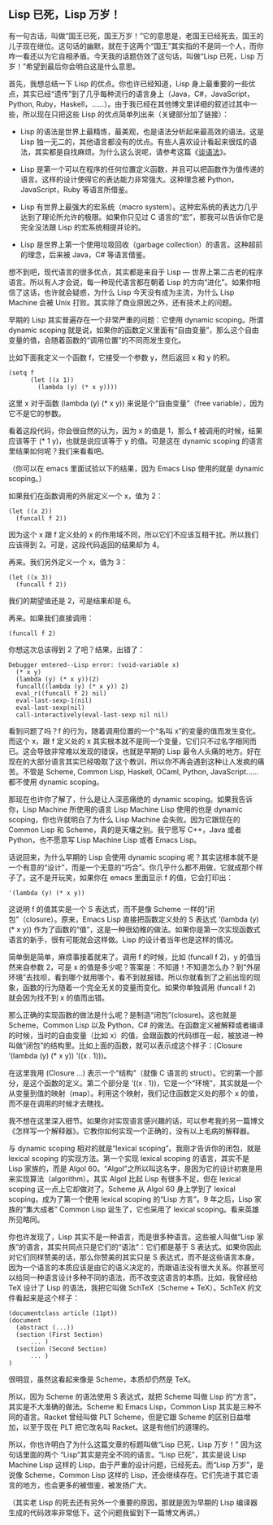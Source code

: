 <div class="inner">
<h2>Lisp 已死，Lisp 万岁！</h2>
<p>有一句古话，叫做“国王已死，国王万岁！”它的意思是，老国王已经死去，国王的儿子现在继位。这句话的幽默，就在于这两个“国王”其实指的不是同一个人，而你咋一看还以为它自相矛盾。今天我的话题仿效了这句话，叫做“Lisp 已死，Lisp 万岁！”希望到最后你会明白这是什么意思。</p>
<p>首先，我想总结一下 Lisp 的优点。你也许已经知道，Lisp 身上最重要的一些优点，其实已经“遗传”到了几乎每种流行的语言身上（Java，C#，JavaScript，Python, Ruby，Haskell，……）。由于我已经在其他博文里详细的叙述过其中一些，所以现在只把这些 Lisp 的优点简单列出来（关键部分加了链接）：</p>
<ul>
<li>
<p>Lisp 的语法是世界上最精炼，最美观，也是语法分析起来最高效的语法。这是 Lisp 独一无二的，其他语言都没有的优点。有些人喜欢设计看起来很炫的语法，其实都是自找麻烦。为什么这么说呢，请参考这篇《<a href="http://www.yinwang.org/blog-cn/2013/03/08/on-syntax">谈语法</a>》。</p>
</li>
<li>
<p>Lisp 是第一个可以在程序的任何位置定义函数，并且可以把函数作为值传递的语言。这样的设计使得它的表达能力非常强大。这种理念被 Python，JavaScript，Ruby 等语言所借鉴。</p>
</li>
<li>
<p>Lisp 有世界上最强大的宏系统（macro system）。这种宏系统的表达力几乎达到了理论所允许的极限。如果你只见过 C 语言的“宏”，那我可以告诉你它是完全没法跟 Lisp 的宏系统相提并论的。</p>
</li>
<li>
<p>Lisp 是世界上第一个使用垃圾回收（garbage collection）的语言。这种超前的理念，后来被 Java，C# 等语言借鉴。</p>
</li>
</ul>
<p>想不到吧，现代语言的很多优点，其实都是来自于 Lisp — 世界上第二古老的程序语言。所以有人才会说，每一种现代语言都在朝着 Lisp 的方向“进化”。如果你相信了这话，也许就会疑惑，为什么 Lisp 今天没有成为主流，为什么 Lisp Machine 会被 Unix 打败。其实除了商业原因之外，还有技术上的问题。</p>
<p>早期的 Lisp 其实普遍存在一个非常严重的问题：它使用 dynamic scoping。所谓 dynamic scoping 就是说，如果你的函数定义里面有“自由变量”，那么这个自由变量的值，会随着函数的“调用位置”的不同而发生变化。</p>
<p>比如下面我定义一个函数 f，它接受一个参数 y，然后返回 x 和 y 的积。</p>
<div class="language-plaintext highlighter-rouge"><div class="highlight"><pre class="highlight"><code>(setq f 
      (let ((x 1)) 
        (lambda (y) (* x y))))
</code></pre></div></div>
<p>这里 x 对于函数 (lambda (y) (* x y)) 来说是个“自由变量”（free variable），因为它不是它的参数。</p>
<p>看着这段代码，你会很自然的认为，因为 x 的值是 1，那么 f 被调用的时候，结果应该等于 (* 1 y)，也就是说应该等于 y 的值。可是这在 dynamic scoping 的语言里结果如何呢？我们来看看吧。</p>
<p>（你可以在 emacs 里面试验以下的结果，因为 Emacs Lisp 使用的就是 dynamic scoping。）</p>
<p>如果我们在函数调用的外层定义一个 x，值为 2：</p>
<div class="language-plaintext highlighter-rouge"><div class="highlight"><pre class="highlight"><code>(let ((x 2))
  (funcall f 2))
</code></pre></div></div>
<p>因为这个 x 跟 f 定义处的 x 的作用域不同，所以它们不应该互相干扰。所以我们应该得到 2。可是，这段代码返回的结果却为 4。</p>
<p>再来。我们另外定义一个 x，值为 3：</p>
<div class="language-plaintext highlighter-rouge"><div class="highlight"><pre class="highlight"><code>(let ((x 3))
  (funcall f 2))
</code></pre></div></div>
<p>我们的期望值还是 2，可是结果却是 6。</p>
<p>再来。如果我们直接调用：</p>
<div class="language-plaintext highlighter-rouge"><div class="highlight"><pre class="highlight"><code>(funcall f 2)
</code></pre></div></div>
<p>你想这次总该得到 2 了吧？结果，出错了：</p>
<div class="language-plaintext highlighter-rouge"><div class="highlight"><pre class="highlight"><code>Debugger entered--Lisp error: (void-variable x)
  (* x y)
  (lambda (y) (* x y))(2)
  funcall((lambda (y) (* x y)) 2)
  eval_r((funcall f 2) nil)
  eval-last-sexp-1(nil)
  eval-last-sexp(nil)
  call-interactively(eval-last-sexp nil nil)
</code></pre></div></div>
<p>看到问题了吗？f 的行为，随着调用位置的一个“名叫 x”的变量的值而发生变化。而这个 x，跟 f 定义处的 x 其实根本就不是同一个变量，它们只不过名字相同而已。这会导致非常难以发现的错误，也就是早期的 Lisp 最令人头痛的地方。好在现在的大部分语言其实已经吸取了这个教训，所以你不再会遇到这种让人发疯的痛苦。不管是 Scheme, Common Lisp, Haskell, OCaml, Python, JavaScript…… 都不使用 dynamic scoping。</p>
<p>那现在也许你了解了，什么是让人深恶痛绝的 dynamic scoping。如果我告诉你，Lisp Machine 所使用的语言 Lisp Machine Lisp 使用的也是 dynamic scoping，你也许就明白了为什么 Lisp Machine 会失败。因为它跟现在的 Common Lisp 和 Scheme，真的是天壤之别。我宁愿写 C++，Java 或者 Python，也不愿意写 Lisp Machine Lisp 或者 Emacs Lisp。</p>
<p>话说回来，为什么早期的 Lisp 会使用 dynamic scoping 呢？其实这根本就不是一个有意的“设计”，而是一个无意的“巧合”。你几乎什么都不用做，它就成那个样子了。这不是开玩笑，如果你在 emacs 里面显示 f 的值，它会打印出：</p>
<div class="language-plaintext highlighter-rouge"><div class="highlight"><pre class="highlight"><code>'(lambda (y) (* x y))
</code></pre></div></div>
<p>这说明 f 的值其实是一个 S 表达式，而不是像 Scheme 一样的“闭包”（closure）。原来，Emacs Lisp 直接把函数定义处的 S 表达式 ‘(lambda (y) (* x y)) 作为了函数的“值”，这是一种很幼稚的做法。如果你是第一次实现函数式语言的新手，很有可能就会这样做。Lisp 的设计者当年也是这样的情况。</p>
<p>简单倒是简单，麻烦事接着就来了。调用 f 的时候，比如 (funcall f 2)，y 的值当然来自参数 2，可是 x 的值是多少呢？答案是：不知道！不知道怎么办？到“外层环境”去找呗，看到哪个就用哪个，看不到就报错。所以你就看到了之前出现的现象，函数的行为随着一个完全无关的变量而变化。如果你单独调用 (funcall f 2) 就会因为找不到 x 的值而出错。</p>
<p>那么正确的实现函数的做法是什么呢？是制造“闭包”(closure)。这也就是 Scheme，Common Lisp 以及 Python，C# 的做法。在函数定义被解释或者编译的时候，当时的自由变量（比如 x）的值，会跟函数的代码绑在一起，被放进一种叫做“闭包”的结构里。比如上面的函数，就可以表示成这个样子：(Closure ‘(lambda (y) (* x y)) ‘((x . 1)))。</p>
<p>在这里我用 (Closure …) 表示一个“结构”（就像 C 语言的 struct）。它的第一个部分，是这个函数的定义。第二个部分是 ‘((x . 1))，它是一个“环境”，其实就是一个从变量到值的映射（map）。利用这个映射，我们记住函数定义处的那个 x 的值，而不是在调用的时候才去瞎找。</p>
<p>我不想在这里深入细节。如果你对实现语言感兴趣的话，可以参考我的另一篇博文《怎样写一个解释器》。它教你如何实现一个正确的，没有以上毛病的解释器。</p>
<p>与 dynamic scoping 相对的就是“lexical scoping”。我刚才告诉你的闭包，就是 lexical scoping 的实现方法。第一个实现 lexical scoping 的语言，其实不是 Lisp 家族的，而是 Algol 60。“Algol”之所以叫这名字，是因为它的设计初衷是用来实现算法（algorithm）。其实 Algol 比起 Lisp 有很多不足，但在 lexical scoping 这一点上它却做对了。Scheme 从 Algol 60 身上学到了 lexical scoping，成为了第一个使用 lexical scoping 的“Lisp 方言”。9 年之后，Lisp 家族的“集大成者” Common Lisp 诞生了，它也采用了 lexical scoping。看来英雄所见略同。</p>
<p>你也许发现了，Lisp 其实不是一种语言，而是很多种语言。这些被人叫做“Lisp 家族”的语言，其实共同点只是它们的“语法”：它们都是基于 S 表达式。如果你因此对它们同样赞美的话，那么你赞美的其实只是 S 表达式，而不是这些语言本身。因为一个语言的本质应该是由它的语义决定的，而跟语法没有很大关系。你甚至可以给同一种语言设计多种不同的语法，而不改变这语言的本质。比如，我曾经给 TeX 设计了 Lisp 的语法，我把它叫做 SchTeX（Scheme + TeX）。SchTeX 的文件看起来是这个样子：</p>
<div class="language-plaintext highlighter-rouge"><div class="highlight"><pre class="highlight"><code>(documentclass article (11pt))
(document
  (abstract (...))
  (section (First Section)
      ... )
  (section (Second Section)
      ... )
)
</code></pre></div></div>
<p>很明显，虽然这看起来像是 Scheme，本质却仍然是 TeX。</p>
<p>所以，因为 Scheme 的语法使用 S 表达式，就把 Scheme 叫做 Lisp 的“方言”，其实是不大准确的做法。Scheme 和 Emacs Lisp，Common Lisp 其实是三种不同的语言。Racket 曾经叫做 PLT Scheme，但是它跟 Scheme 的区别日益增加，以至于现在 PLT 把它改名叫 Racket。这是有他们的道理的。</p>
<p>所以，你也许明白了为什么这篇文章的标题叫做“Lisp 已死，Lisp 万岁！” 因为这句话里面的两个 “Lisp”其实是完全不同的语言。“Lisp 已死”，其实是说 Lisp Machine Lisp 这样的 Lisp，由于严重的设计问题，已经死去。而“Lisp 万岁”，是说像 Scheme，Common Lisp 这样的 Lisp，还会继续存在。它们先进于其它语言的地方，也会更多的被借鉴，被发扬广大。</p>
<p>（其实老 Lisp 的死去还有另外一个重要的原因，那就是因为早期的 Lisp 编译器生成的代码效率非常低下。这个问题我留到下一篇博文再讲。）</p>
</div>
<!--
<div class="ad-banner" style="margin-top: 5px">
<script async src="//pagead2.googlesyndication.com/pagead/js/adsbygoogle.js"></script>
<ins class="adsbygoogle"
                    style="display:inline-block;width:100%;height:90px"
                    data-ad-client="ca-pub-1331524016319584"
                    data-ad-slot="6657867155"></ins>
<script>(adsbygoogle = window.adsbygoogle || []).push({});</script>
</div>
<script data-ad-client="ca-pub-1331524016319584" async
            src="https://pagead2.googlesyndication.com/pagead/js/adsbygoogle.js">
</script>
        -->
    
